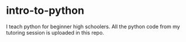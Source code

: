 # intro-to-python
I teach python for beginner high schoolers. All the python code from my tutoring session is uploaded in this repo.
